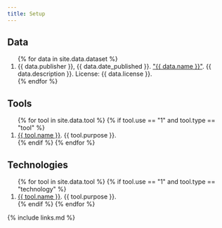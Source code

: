 ```yaml
---
title: Setup
---
```


## Data

<ol>
{% for data in site.data.dataset %}
  <li>
      {{ data.publisher }}, {{ data.date_published }}. <a href="{{ data.documentation_url }}">"{{ data.name }}"</a>. {{ data.description }}. License: {{ data.license }}.
  </li>
{% endfor %}
</ol>

## Tools 
<ol>
{% for tool in site.data.tool %}
  {% if tool.use == "1" and tool.type == "tool" %}
  <li>
      <a href="{{ tool.documentation_url }}">{{ tool.name }}</a>. {{ tool.purpose }}.
  </li>
  {% endif %}
{% endfor %}
</ol>

## Technologies
<ol>
{% for tool in site.data.tool %}
  {% if tool.use == "1" and tool.type == "technology" %}
  <li>
      <a href="{{ tool.documentation_url }}">{{ tool.name }}</a>. {{ tool.purpose }}.
  </li>
  {% endif %}
{% endfor %}
</ol>

{% include links.md %}
